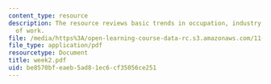 ```yaml
---
content_type: resource
description: The resource reviews basic trends in occupation, industry, and the nature
  of work.
file: /media/https%3A/open-learning-course-data-rc.s3.amazonaws.com/11-128-information-technology-and-the-labor-market-spring-2005/be8570bfeaeb5ad81ec6cf35056ce251_week2.pdf
file_type: application/pdf
resourcetype: Document
title: week2.pdf
uid: be8570bf-eaeb-5ad8-1ec6-cf35056ce251
---
```

